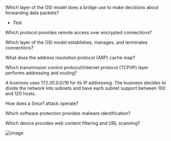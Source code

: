 Which layer of the OSI model does a bridge use to make decisions about forwarding data packets?

- Test

Which protocol provides remote access over encrypted connections?

Which layer of the OSI model establishes, manages, and terminates connections?

What does the address resolution protocol (ARP) cache map?

Which transmission control protocol/Internet protocol (TCP/IP) layer performs addressing and routing?

A business uses 172.30.0.0/16 for its IP addressing. The business decides to divide the network into subnets and have each subnet support between 100 and 120 hosts.

How does a Smurf attack operate?

Which software protection provides malware identification?

Which device provides web content filtering and URL scanning?


![image](https://github.com/dowd7/notes/assets/102552320/2ea9b647-25e7-4344-ad54-2c0fb9020ecd)
